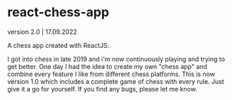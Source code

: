 # react-chess-app


version 2.0 | 
17.09.2022

A chess app created with ReactJS.

I got into chess in late 2019 and i'm now continuously playing and trying to get better. One day I had the idea to create my own "chess app" and combine every feature I like from different chess platforms. This is now version 1.0 which includes a complete game of chess with every rule. Just give it a go for yourself. If you find any bugs, please let me know.